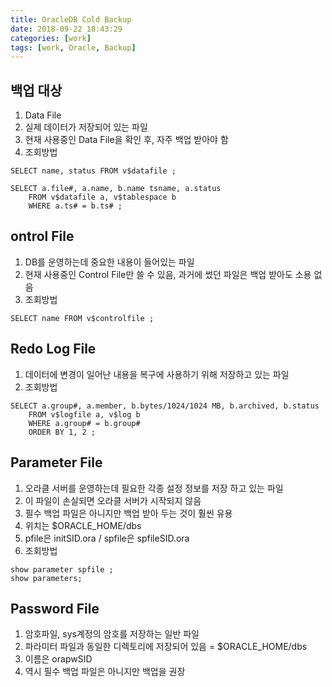 ```yaml
---
title: OracleDB Cold Backup
date: 2018-09-22 18:43:29
categories: [work]
tags: [work, Oracle, Backup]
---
```


## 백업 대상

1. Data File
1. 실제 데이터가 저장되어 있는 파일
1. 현재 사용중인 Data File을 확인 후, 자주 백업 받아야 함
1. 조회방법
```
SELECT name, status FROM v$datafile ;

SELECT a.file#, a.name, b.name tsname, a.status
    FROM v$datafile a, v$tablespace b
    WHERE a.ts# = b.ts# ;
```
## ontrol File
1. DB를 운영하는데 중요한 내용이 들어있는 파일
1. 현재 사용중인 Control File만 쓸 수 있음, 과거에 썼던 파일은 백업 받아도 소용 없음
1. 조회방법
```
SELECT name FROM v$controlfile ;
```
## Redo Log File
1. 데이터에 변경이 일어난 내용을 복구에 사용하기 위해 저장하고 있는 파일
1. 조회방법
```
SELECT a.group#, a.member, b.bytes/1024/1024 MB, b.archived, b.status
    FROM v$logfile a, v$log b
    WHERE a.group# = b.group#
    ORDER BY 1, 2 ;
```
## Parameter File
1. 오라클 서버를 운영하는데 필요한 각종 설정 정보를 저장 하고 있는 파일
1. 이 파일이 손실되면 오라클 서버가 시작되지 않음
1. 필수 백업 파일은 아니지만 백업 받아 두는 것이 훨씬 유용
1. 위치는 $ORACLE_HOME/dbs
1. pfile은 initSID.ora / spfile은 spfileSID.ora
1. 조회방법
```
show parameter spfile ;
show parameters;
```
## Password File
1. 암호파일, sys계정의 암호를 저장하는 일반 파일 
1. 파라미터 파일과 동일한 디렉토리에 저장되어 있음 = $ORACLE_HOME/dbs
1. 이름은 orapwSID
1. 역시 필수 백업 파일은 아니지만 백업을 권장